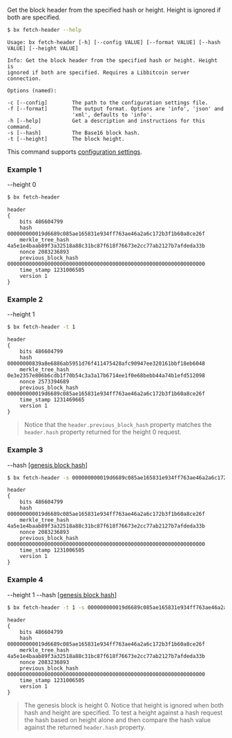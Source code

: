 Get the block header from the specified hash or height. Height is ignored if both are specified.
```sh
$ bx fetch-header --help
```
```
Usage: bx fetch-header [-h] [--config VALUE] [--format VALUE] [--hash    
VALUE] [--height VALUE]                                                  

Info: Get the block header from the specified hash or height. Height is  
ignored if both are specified. Requires a Libbitcoin server connection.  

Options (named):

-c [--config]        The path to the configuration settings file.        
-f [--format]        The output format. Options are 'info', 'json' and   
                     'xml', defaults to 'info'.                          
-h [--help]          Get a description and instructions for this command.
-s [--hash]          The Base16 block hash.                              
-t [--height]        The block height.
```
This command supports [configuration settings](Configuration-Settings).
### Example 1
--height 0
```sh
$ bx fetch-header
```
```
header
{
    bits 486604799
    hash 000000000019d6689c085ae165831e934ff763ae46a2a6c172b3f1b60a8ce26f
    merkle_tree_hash 4a5e1e4baab89f3a32518a88c31bc87f618f76673e2cc77ab2127b7afdeda33b
    nonce 2083236893
    previous_block_hash 0000000000000000000000000000000000000000000000000000000000000000
    time_stamp 1231006505
    version 1
}
```
### Example 2
--height 1
```sh
$ bx fetch-header -t 1
```
```
header
{
    bits 486604799
    hash 00000000839a8e6886ab5951d76f411475428afc90947ee320161bbf18eb6048
    merkle_tree_hash 0e3e2357e806b6cdb1f70b54c3a3a17b6714ee1f0e68bebb44a74b1efd512098
    nonce 2573394689
    previous_block_hash 000000000019d6689c085ae165831e934ff763ae46a2a6c172b3f1b60a8ce26f
    time_stamp 1231469665
    version 1
}
```

> Notice that the `header.previous_block_hash` property matches the `header.hash` property returned for the height 0 request.

### Example 3
--hash [[genesis block hash](https://en.bitcoin.it/wiki/Genesis_block)]
```sh
$ bx fetch-header -s 000000000019d6689c085ae165831e934ff763ae46a2a6c172b3f1b60a8ce26f
```
```
header
{
    bits 486604799
    hash 000000000019d6689c085ae165831e934ff763ae46a2a6c172b3f1b60a8ce26f
    merkle_tree_hash 4a5e1e4baab89f3a32518a88c31bc87f618f76673e2cc77ab2127b7afdeda33b
    nonce 2083236893
    previous_block_hash 0000000000000000000000000000000000000000000000000000000000000000
    time_stamp 1231006505
    version 1
}
```
### Example 4
--height 1 --hash [[genesis block hash](https://en.bitcoin.it/wiki/Genesis_block)]
```sh
$ bx fetch-header -t 1 -s 000000000019d6689c085ae165831e934ff763ae46a2a6c172b3f1b60a8ce26f
```
```
header
{
    bits 486604799
    hash 000000000019d6689c085ae165831e934ff763ae46a2a6c172b3f1b60a8ce26f
    merkle_tree_hash 4a5e1e4baab89f3a32518a88c31bc87f618f76673e2cc77ab2127b7afdeda33b
    nonce 2083236893
    previous_block_hash 0000000000000000000000000000000000000000000000000000000000000000
    time_stamp 1231006505
    version 1
}
```

> The genesis block is height 0. Notice that height is ignored when both hash and height are specified. To test a height against a hash request the hash based on height alone and then compare the hash value against the returned `header.hash` property.